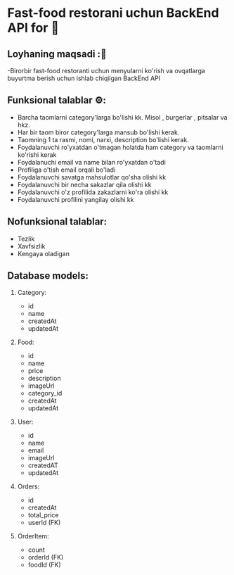 # Fast-food restorani uchun BackEnd API for 🍔

## Loyhaning maqsadi :🎯
-Birorbir fast-food restoranti uchun menyularni ko'rish va ovqatlarga buyurtma berish uchun ishlab chiqilgan BackEnd API

## Funksional talablar ⚙:
- Barcha taomlarni category'larga bo'lishi kk. Misol , burgerlar , pitsalar va hkz.
- Har bir taom biror category'larga mansub bo'lishi kerak.
- Taomning 1 ta rasmi, nomi, narxi, description bo'lishi kerak.
- Foydalanuvchi ro'yxatdan o'tmagan holatda ham category va taomlarni ko'rishi kerak
- Foydalanuchi email va name bilan ro'yxatdan o'tadi
- Profiliga o'tish email orqali bo'ladi
- Foydalanuvchi savatga mahsulotlar qo'sha olishi kk
- Foydalanuvchi bir necha sakazlar qila olishi kk
- Foydalanuvchi o'z profilida zakazlarni ko'ra olishi kk
- Foydalanuvchi profilini yangilay olishi kk

## Nofunksional talablar:
- Tezlik
- Xavfsizlik
- Kengaya oladigan

## Database models:

1. Category:
    - id
    - name
    - createdAt
    - updatedAt

2. Food:
    - id 
    - name
    - price
    - description
    - imageUrl
    - category_id
    - createdAt
    - updatedAt

3. User:
    - id 
    - name
    - email
    - imageUrl
    - createdAT
    - updatedAt

4. Orders:
    - id
    - createdAt
    - total_price
    - userId (FK)

5. OrderItem:
    - count
    - orderId (FK)
    - foodId (FK)

